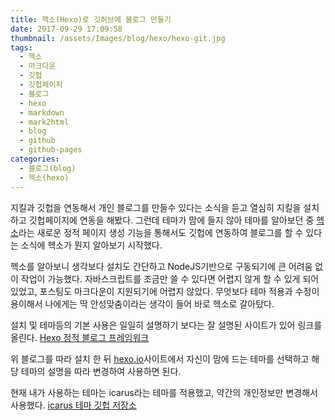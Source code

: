 ```yaml
---
title: 헥소(Hexo)로 깃허브에 블로그 만들기
date: 2017-09-29 17:09:58
thumbnail: /assets/Images/blog/hexo/hexo-git.jpg
tags:
  - 헥소
  - 마크다운
  - 깃헙
  - 깃헙페이지
  - 블로그
  - hexo
  - markdown
  - mark2html
  - blog
  - github
  - github-pages
categories:
  - 블로그(blog)
  - 헥소(hexo)
---
```


지킬과 깃헙을 연동해서 개인 블로그를 만들수 있다는 소식을 듣고 열심히 지킬을 설치하고 깃헙페이지에 연동을 해봤다. 그런데 테마가 맘에 들지 않아 테마를 알아보던 중 [헥소](https://hexo.io/)라는 새로운 정적 페이지 생성 기능을 통해서도 깃헙에 연동하여 블로그를 할 수 있다는 소식에 헥소가 뭔지 알아보기 시작했다. 

헥소를 알아보니 생각보다 설치도 간단하고 NodeJS기반으로 구동되기에 큰 어려움 없이 작업이 가능했다. 자바스크립트를 조금만 쓸 수 있다면 어렵지 않게 할 수 있게 되어 있었고, 포스팅도 마크다운이 지원되기에 어렵지 않았다. 무엇보다 테마 적용과 수정이 용이해서 나에게는 딱 안성맞춤이라는 생각이 들어 바로 헥소로 갈아탔다.

설치 및 테마등의 기본 사용은 일일히 설명하기 보다는 잘 설명된 사이트가 있어 링크를 올린다.
[Hexo 정적 블로그 프레임워크](https://simhyejin.github.io/2016/06/20/blog-start-hexo/)

위 블로그를 따라 설치 한 뒤 [hexo.io](https://hexo.io/)사이트에서 자신이 맘에 드는 테마를 선택하고 해당 테마의 설명을 따라 변경하여 사용하면 된다. 

현재 내가 사용하는 테마는 icarus라는 테마를 적용했고, 약간의 개인정보만 변경해서 사용했다. 
[icarus 테마 깃헙 저장소](https://github.com/ppoffice/hexo-theme-icarus)


